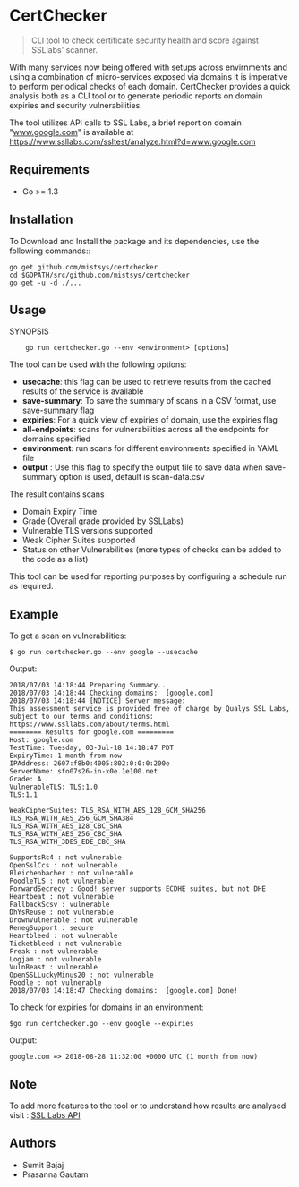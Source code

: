 CertChecker
=============
> CLI tool to check certificate security health and score against SSLlabs' scanner.

With many services now being offered with setups across envirnments and using a combination of micro-services exposed via domains it is imperative to perform periodical checks of each domain. CertChecker provides a quick analysis both as a CLI tool or to generate periodic reports on domain expiries and security vulnerabilities.

The tool utilizes API calls to SSL Labs, a brief report on domain "www.google.com" is available at 
https://www.ssllabs.com/ssltest/analyze.html?d=www.google.com

## Requirements

* Go >= 1.3

## Installation

To Download and Install the package and its dependencies, use the following commands::

```
go get github.com/mistsys/certchecker
cd $GOPATH/src/github.com/mistsys/certchecker
go get -u -d ./...
```

## Usage

SYNOPSIS

```
    go run certchecker.go --env <environment> [options]
```


The tool can be used with the following options:

- **usecache**: this flag can be used to retrieve results from the cached results of the service is available
- **save-summary**: To save the summary of scans in a CSV format, use save-summary flag
- **expiries**: For a quick view of expiries of domain, use the expiries flag
- **all-endpoints**: scans for vulnerabilities across all the endpoints for domains specified
- **environment**: run scans for different environments specified in YAML file
- **output** <filename>: Use this flag to specify the output file to save data when save-summary option is used, default is scan-data.csv

The result contains scans 
- Domain Expiry Time
- Grade (Overall grade provided by SSLLabs)
- Vulnerable TLS versions supported
- Weak Cipher Suites supported
- Status on other Vulnerabilities (more types of checks can be added to the code as a list)

This tool can be used for reporting purposes by configuring a schedule run as required. 

## Example

To get a scan on vulnerabilities:

`$ go run certchecker.go --env google --usecache`


Output:

```
2018/07/03 14:18:44 Preparing Summary..
2018/07/03 14:18:44 Checking domains:  [google.com]
2018/07/03 14:18:44 [NOTICE] Server message:
This assessment service is provided free of charge by Qualys SSL Labs, subject to our terms and conditions: https://www.ssllabs.com/about/terms.html
======== Results for google.com =========
Host: google.com
TestTime: Tuesday, 03-Jul-18 14:18:47 PDT
ExpiryTime: 1 month from now
IPAddress: 2607:f8b0:4005:802:0:0:0:200e
ServerName: sfo07s26-in-x0e.1e100.net
Grade: A
VulnerableTLS: TLS:1.0
TLS:1.1

WeakCipherSuites: TLS_RSA_WITH_AES_128_GCM_SHA256
TLS_RSA_WITH_AES_256_GCM_SHA384
TLS_RSA_WITH_AES_128_CBC_SHA
TLS_RSA_WITH_AES_256_CBC_SHA
TLS_RSA_WITH_3DES_EDE_CBC_SHA

SupportsRc4 : not vulnerable
OpenSslCcs : not vulnerable
Bleichenbacher : not vulnerable
PoodleTLS : not vulnerable
ForwardSecrecy : Good! server supports ECDHE suites, but not DHE
Heartbeat : not vulnerable
FallbackScsv : vulnerable
DhYsReuse : not vulnerable
DrownVulnerable : not vulnerable
RenegSupport : secure
Heartbleed : not vulnerable
Ticketbleed : not vulnerable
Freak : not vulnerable
Logjam : not vulnerable
VulnBeast : vulnerable
OpenSSLLuckyMinus20 : not vulnerable
Poodle : not vulnerable
2018/07/03 14:18:47 Checking domains:  [google.com] Done!
```

To check for expiries for domains in an environment:

`$go run certchecker.go --env google --expiries`

Output:

```shell
google.com => 2018-08-28 11:32:00 +0000 UTC (1 month from now)
```

## Note

To add more features to the tool or to understand how results are analysed visit :
[SSL Labs API ](https://github.com/ssllabs/ssllabs-scan/blob/master/ssllabs-api-docs.md "SSL Labs API ")

## Authors

- Sumit Bajaj
- Prasanna Gautam




